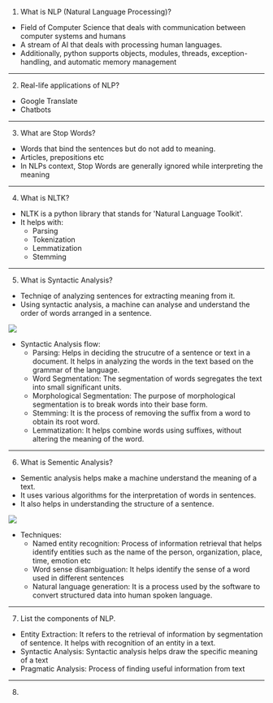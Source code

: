 1. What is NLP (Natural Language Processing)?
- Field of Computer Science that deals with communication between computer systems and humans
- A stream of AI that deals with processing human languages.
- Additionally, python supports objects, modules, threads, exception-handling, and automatic memory management
***

2. Real-life applications of NLP?
- Google Translate
- Chatbots
***

3. What are Stop Words?
- Words that bind the sentences but do not add to meaning.
- Articles, prepositions etc
- In NLPs context, Stop Words are generally ignored while interpreting the meaning
***

4. What is NLTK?
- NLTK is a python library that stands for 'Natural Language Toolkit'.
- It helps with:
    * Parsing
    * Tokenization
    * Lemmatization
    * Stemming
***

5. What is Syntactic Analysis?
- Techniqe of analyzing sentences for extracting meaning from it.
- Using syntactic analysis, a machine can analyse and understand the order of words arranged in a sentence.

![](https://intellipaat.com/blog/wp-content/uploads/2020/05/11-1.jpg)

- Syntactic Analysis flow:
    * Parsing: Helps in deciding the strucutre of a sentence or text in a document. It helps in analyzing the words in the text based on the grammar of the language.
    * Word Segmentation: The segmentation of words segregates the text into small significant units.
    * Morphological Segmentation: The purpose of morphological segmentation is to break words into their base form.
    * Stemming: It is the process of removing the suffix from a word to obtain its root word.
    * Lemmatization: It helps combine words using suffixes, without altering the meaning of the word.
***

6. What is Sementic Analysis?
- Sementic analysis helps make a machine understand the meaning of a text.
- It uses various algorithms for the interpretation of words in sentences.
- It also helps in understanding the structure of a sentence.

![](https://intellipaat.com/blog/wp-content/uploads/2020/05/14.jpg)

- Techniques:
    * Named entity recognition: Process of information retrieval that helps identify entities such as the name of the person, organization, place, time, emotion etc
    * Word sense disambiguation: It helps identify the sense of a word used in different sentences
    * Natural language generation: It is a process used by the software to convert structured data into human spoken language.
***

7. List the components of NLP.
- Entity Extraction: It refers to the retrieval of information by segmentation of sentence. It helps with recognition of an entity in a text.
- Syntactic Analysis: Syntactic analysis helps draw the specific meaning of a text
- Pragmatic Analysis: Process of finding useful information from text
***

8. 